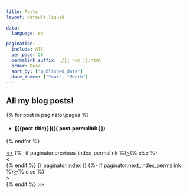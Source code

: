 ```yaml
---
title: Posts
layout: default.liquid

data:
  language: en

pagination:
  include: All
  per_page: 20
  permalink_suffix: ./{{ num }}.html
  order: Desc
  sort_by: ["published_date"]
  date_index: ["Year", "Month"]
---
```

## All my blog posts!

{% for post in paginator.pages %}
- #### [{{post.title}}]({{ post.permalink }})
{% endfor %}

<nav class="pages" aria-label="Pages">
  <a href="/{{ paginator.first_index_permalink }}" aria-label="first">&lt;&lt;</a>
  {%- if paginator.previous_index_permalink %}<a href="/{{ paginator.previous_index_permalink }}" aria-label="previous">&lt;</a>{% else %}<div>&lt;</div>{% endif %}
  <a href="/{{ paginator.index_permalink }}" aria-label="current">{{ paginator.index }}</a>
  {%- if paginator.next_index_permalink %}<a href="/{{ paginator.next_index_permalink }}" aria-label="next">&gt;</a>{% else %}<div>&gt;</div>{% endif %}
  <a href="/{{ paginator.last_index_permalink }}" aria-label="last">&gt;&gt;</a>
</nav>